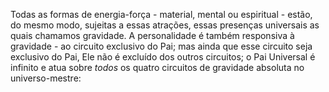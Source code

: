 ﻿Todas as formas de energia-força - material, mental ou espiritual - estão, do mesmo modo, sujeitas a essas atrações, essas presenças universais as quais chamamos gravidade. A personalidade é também responsiva à gravidade - ao circuito exclusivo do Pai; mas ainda que esse circuito seja exclusivo do Pai, Ele não é excluído dos outros circuitos; o Pai Universal é infinito e atua sobre <I>todos</I> os quatro circuitos de gravidade absoluta no universo-mestre: